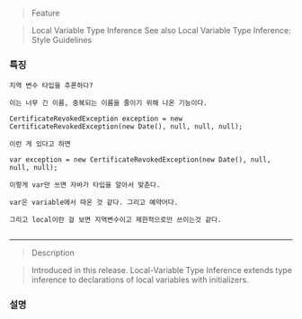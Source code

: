 >Feature

>Local Variable Type Inference
>See also Local Variable Type Inference: Style Guidelines

### 특징
```
지역 변수 타입을 추론하다?

이는 너무 긴 이름, 중복되는 이름을 줄이기 위해 나온 기능이다.

CertificateRevokedException exception = new CertificateRevokedException(new Date(), null, null, null);

이런 게 있다고 하면

var exception = new CertificateRevokedException(new Date(), null, null, null);

이렇게 var만 쓰면 자바가 타입을 알아서 맞춘다.

var은 variable에서 따온 것 같다. 그리고 예약어다.

그리고 local이란 걸 보면 지역변수이고 제한적으로만 쓰이는것 같다.


```

- - -

>Description

>Introduced in this release.
>Local-Variable Type Inference extends type inference to declarations of local variables with initializers.

### 설명
```
```
